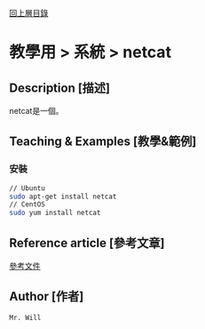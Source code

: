 [回上層目錄](../README.md)

# 教學用 > 系統 > netcat

## **Description [描述]**
netcat是一個。

## **Teaching & Examples [教學&範例]**
### 安裝
```bash
// Ubuntu
sudo apt-get install netcat
// CentOS
sudo yum install netcat
```

## **Reference article [參考文章]**
[參考文件](網址)

## **Author [作者]**
`Mr. Will`
